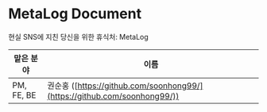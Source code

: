 # MetaLog Document

현실 SNS에 지친 당신을 위한 휴식처: MetaLog



| 맡은 분야      | 이름                                                                     |
| ---------- | ---------------------------------------------------------------------- |
| PM, FE, BE | 권순홍 ([https://github.com/soonhong99/](https://github.com/soonhong99/)) |
